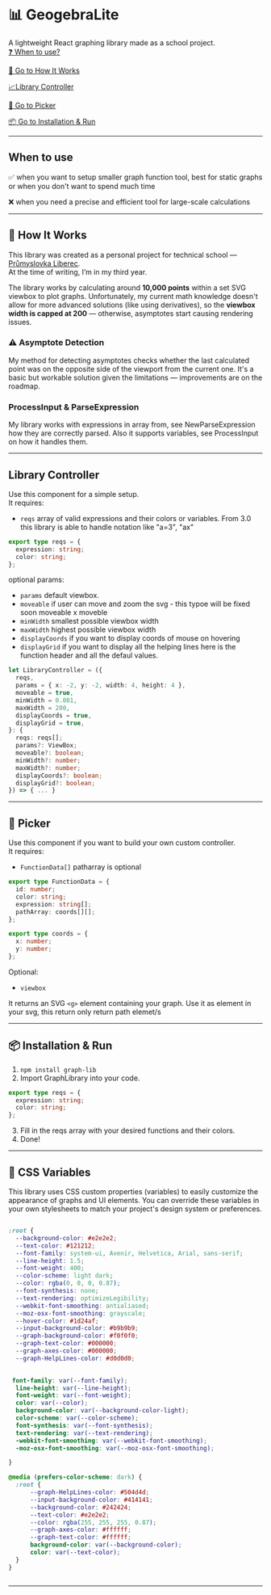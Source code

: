 # 📊 GeogebraLite

A lightweight React graphing library made as a school project.  
[❓ When to use?](#-when-to-use)

[📖 Go to How It Works](#-how-it-works)  

[📈Library Controller](#-library-controller)

[🎨 Go to Picker](#-picker)  

[📦 Go to Installation & Run](#-installation--run)  

---
## When to use
✅ when you want to setup smaller graph function tool, best for static graphs or when you don't want to spend much time

❌ when you need a precise and efficient tool for large-scale calculations

---

## 📖 How It Works

This library was created as a personal project for technical school — [Průmyslovka Liberec](https://www.prumyslovkaliberec.cz/).  
At the time of writing, I’m in my third year.

The library works by calculating around **10,000 points** within a set SVG viewbox to plot graphs. Unfortunately, my current math knowledge doesn't allow for more advanced solutions (like using derivatives), so the **viewbox width is capped at 200** — otherwise, asymptotes start causing rendering issues.

### ⚠️ Asymptote Detection

My method for detecting asymptotes checks whether the last calculated point was on the opposite side of the viewport from the current one. It's a basic but workable solution given the limitations — improvements are on the roadmap.

### ProcessInput & ParseExpression

My library works with expressions in array from, see NewParseExpression how they are correctly parsed. Also it supports variables, see ProcessInput on how it handles them. 

---

## Library Controller

Use this component for a simple setup.  
It requires:
- `reqs` array of valid expressions and their colors or variables. From 3.0 this library is able to handle notation like "a=3", "ax"
```ts
export type reqs = {
  expression: string;
  color: string;
};
```
optional params:
- `params` default viewbox.
- `moveable` if user can move and zoom the svg - this typoe will be fixed soon moveable x moveble
- `minWidth` smallest possible viewbox width
- `maxWidth` highest possible viewbox width
- `displayCoords` if you want to display coords of mouse on hovering
- `displayGrid` if you want to display all the helping lines
here is the function header and all the defaul values.
```ts
let LibraryController = ({
  reqs,
  params = { x: -2, y: -2, width: 4, height: 4 },
  moveable = true,
  minWidth = 0.001,
  maxWidth = 200,
  displayCoords = true,
  displayGrid = true,
}: {
  reqs: reqs[];
  params?: ViewBox;
  moveable?: boolean;
  minWidth?: number;
  maxWidth?: number;
  displayCoords?: boolean;
  displayGrid?: boolean;
}) => { ... }

```
---

## 🎨 Picker

Use this component if you want to build your own custom controller.  
It requires:
- `FunctionData[]` patharray is optional
```ts
export type FunctionData = {
  id: number;
  color: string;
  expression: string[];
  pathArray: coords[][];
};
```
```ts
export type coords = {
  x: number;
  y: number;
};
```
Optional:
- `viewbox`


It returns an SVG `<g>` element containing your graph. Use it as element in your svg, this return only return path elemet/s

---

## 📦 Installation & Run

1. `npm install graph-lib`
2. Import GraphLibrary into your code. 
```ts
export type reqs = {
  expression: string;
  color: string;
};
```
3. Fill in the reqs array with your desired functions and their colors.
4. Done!

---

## 🎨 CSS Variables

This library uses CSS custom properties (variables) to easily customize the appearance of graphs and UI elements. You can override these variables in your own stylesheets to match your project's design system or preferences.

```css

:root {
  --background-color: #e2e2e2;
  --text-color: #121212;
  --font-family: system-ui, Avenir, Helvetica, Arial, sans-serif;
  --line-height: 1.5;
  --font-weight: 400;
  --color-scheme: light dark;
  --color: rgba(0, 0, 0, 0.87); 
  --font-synthesis: none;
  --text-rendering: optimizeLegibility;
  --webkit-font-smoothing: antialiased;
  --moz-osx-font-smoothing: grayscale;
  --hover-color: #1d24af;
  --input-background-color: #b9b9b9;
  --graph-background-color: #f0f0f0;
  --graph-text-color: #000000;
  --graph-axes-color: #000000;
  --graph-HelpLines-color: #d0d0d0;
 

 font-family: var(--font-family);
  line-height: var(--line-height);
  font-weight: var(--font-weight);
  color: var(--color);
  background-color: var(--background-color-light); 
  color-scheme: var(--color-scheme);
  font-synthesis: var(--font-synthesis);
  text-rendering: var(--text-rendering);
  -webkit-font-smoothing: var(--webkit-font-smoothing);
  -moz-osx-font-smoothing: var(--moz-osx-font-smoothing);

}

@media (prefers-color-scheme: dark) {
  :root {
      --graph-HelpLines-color: #504d4d;
      --input-background-color: #414141;
      --background-color: #242424;
      --text-color: #e2e2e2;
      --color: rgba(255, 255, 255, 0.87); 
      --graph-axes-color: #ffffff;
      --graph-text-color: #ffffff;
      background-color: var(--background-color);
      color: var(--text-color);
  }
}



```
---

